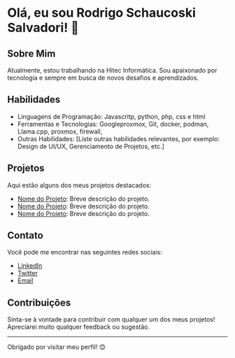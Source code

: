 # Olá, eu sou Rodrigo Schaucoski Salvadori! 👋

## Sobre Mim

Atualmente, estou trabalhando na Hitec Informática. Sou apaixonado por tecnologia e sempre em busca de novos desafios e aprendizados.

## Habilidades

- Linguagens de Programação: Javascritp, python, php, css  e html
- Ferramentas e Tecnologias: Googleproxmox, Git, docker, podman, Llama.cpp, proxmox, firewall,
- Outras Habilidades: [Liste outras habilidades relevantes, por exemplo: Design de UI/UX, Gerenciamento de Projetos, etc.]

## Projetos

Aqui estão alguns dos meus projetos destacados:

- [Nome do Projeto](link-para-o-projeto): Breve descrição do projeto.
- [Nome do Projeto](link-para-o-projeto): Breve descrição do projeto.
- [Nome do Projeto](link-para-o-projeto): Breve descrição do projeto.

## Contato

Você pode me encontrar nas seguintes redes sociais:

- [LinkedIn](link-para-o-seu-linkedin)
- [Twitter](link-para-o-seu-twitter)
- [Email](mailto:seu-email@example.com)

## Contribuições

Sinta-se à vontade para contribuir com qualquer um dos meus projetos! Apreciarei muito qualquer feedback ou sugestão.

---

Obrigado por visitar meu perfil! 😊
